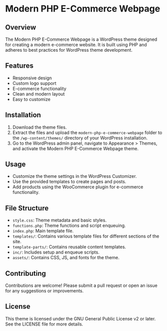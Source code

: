 # Modern PHP E-Commerce Webpage

## Overview
The Modern PHP E-Commerce Webpage is a WordPress theme designed for creating a modern e-commerce website. It is built using PHP and adheres to best practices for WordPress theme development.

## Features
- Responsive design
- Custom logo support
- E-commerce functionality
- Clean and modern layout
- Easy to customize

## Installation
1. Download the theme files.
2. Extract the files and upload the `modern-php-e-commerce-webpage` folder to the `/wp-content/themes/` directory of your WordPress installation.
3. Go to the WordPress admin panel, navigate to Appearance > Themes, and activate the Modern PHP E-Commerce Webpage theme.

## Usage
- Customize the theme settings in the WordPress Customizer.
- Use the provided templates to create pages and posts.
- Add products using the WooCommerce plugin for e-commerce functionality.

## File Structure
- `style.css`: Theme metadata and basic styles.
- `functions.php`: Theme functions and script enqueuing.
- `index.php`: Main template file.
- `templates/`: Contains various template files for different sections of the site.
- `template-parts/`: Contains reusable content templates.
- `inc/`: Includes setup and enqueue scripts.
- `assets/`: Contains CSS, JS, and fonts for the theme.

## Contributing
Contributions are welcome! Please submit a pull request or open an issue for any suggestions or improvements.

## License
This theme is licensed under the GNU General Public License v2 or later. See the LICENSE file for more details.